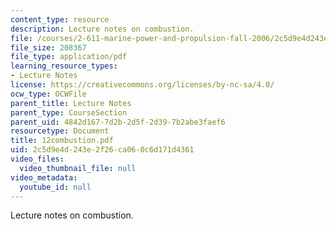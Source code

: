 ```yaml
---
content_type: resource
description: Lecture notes on combustion.
file: /courses/2-611-marine-power-and-propulsion-fall-2006/2c5d9e4d243e2f26ca060c6d171d4361_12combustion.pdf
file_size: 208367
file_type: application/pdf
learning_resource_types:
- Lecture Notes
license: https://creativecommons.org/licenses/by-nc-sa/4.0/
ocw_type: OCWFile
parent_title: Lecture Notes
parent_type: CourseSection
parent_uid: 4842d167-7d2b-2d5f-2d39-7b2abe3faef6
resourcetype: Document
title: 12combustion.pdf
uid: 2c5d9e4d-243e-2f26-ca06-0c6d171d4361
video_files:
  video_thumbnail_file: null
video_metadata:
  youtube_id: null
---
```

Lecture notes on combustion.